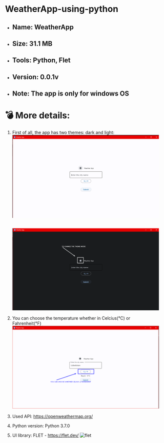 # WeatherApp-using-python


* ## Name: WeatherApp
* ## Size: 31.1 MB
* ## Tools: Python, Flet
* ## Version: 0.0.1v
* ## Note: The app is only for windows OS




# 💣 More details:

1) First of all, the app has two themes: dark and light:
   <img src="https://raw.githubusercontent.com/fayozbekpro/WeatherApp-using-python/main/Screenshot_1.png" width="500" alt="EXAMPLES"/>
   <br /><br />

   <img src="https://raw.githubusercontent.com/fayozbekpro/WeatherApp-using-python/main/Screenshot_2.png" width="500" alt="EXAMPLES"/>
3) You can choose the temperature whether in Celcius(°C) or Fahrenheit(°F) 
   <img src="https://raw.githubusercontent.com/fayozbekpro/WeatherApp-using-python/main/Screenshot_3.png" width="500" alt="EXAMPLES"/>
4) Used API: https://openweathermap.org/
5) Python version: Python 3.7.0
6) UI library: FLET - https://flet.dev/
   ![flet](https://flet.dev/img/logo.svg)
